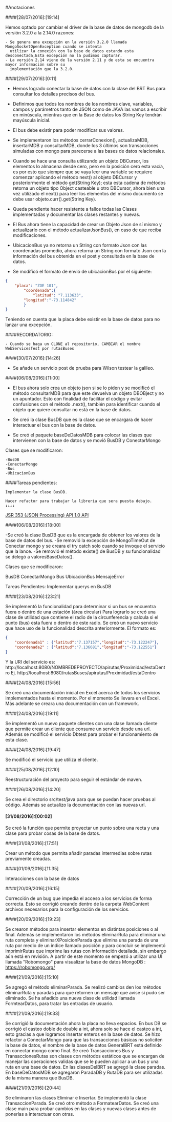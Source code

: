 #Anotaciones

####[28/07/2016]:[19:14]

Hemos optado por cambiar el driver de la base de datos de mongodb de la versión 3.2.0 a la 2.14.0 razones:

	- Se genera una excepción en la versión 3.2.0 llamada MongoSocketOpenException cuando se intenta
	  utilizar la conexión con la base de datos estando esta desconectada,Esta excepción no la pudimos capturar.
	- La versión 2.14 viene de la versión 2.11 y de esta se encuentra mayor información sobre su 
	  implementación que la 3.2.0.

####[29/07/2016]:[0:11]

* Hemos logrado conectar la base de datos con la clase del BRT Bus para consultar los detalles precisos del bus.

* Definimos que todos los nombres de los nombres clave, variables, campos y parámetros tanto de JSON como de JAVA las vamos a escribir en minúscula, mientras que en la Base de datos los String Key tendrán mayúscula inicial.

* El bus debe existir para poder modificar sus valores.

* Se implementaron los métodos cerrarConexion(), actualizaMDB, insertarMDB y consultarMDB, donde los 3 últimos son transacciones simuladas con mongo para parecerse a las bases de datos relacionales.

* Cuando se hace una consulta utilizando un objeto DBCursor, los elementos lo almacena desde cero, pero en la posición cero esta vacía, es por esto que siempre que se vaya leer una variable se requiere comenzar aplicando el método next() al objeto DBCursor y posteriormente el método get(String Key); esta esta cadena de métodos retorna un objeto tipo Object casteable u otro DBCursor, ahora bien una vez utilizado el next() para leer los elementos del mismo documento se debe usar objeto.curr().get(String Key).

* Queda pendiente hacer resistente a fallos todas las Clases implementadas y documentar las clases restantes y nuevas.

* El Bus ahora tiene la capacidad de crear un Objeto Json de sí mismo y actualizarlo con el método actualizarJsonBus(), en caso de que reciba modificaciones.

* UbicacionBus ya no retorna un String con formato Json con las coordenadas promedio, ahora retorna un String con formato Json con la información del bus obtenida en el post y consultada en la base de datos.

* Se modificó el formato de envió de ubicacionBus por el siguiente:
```json
{
  	"placa": "ZOE 101",
	 	"coordenada":{
    		"latitud": "7.113633",
		"longitud":"-73.114842"
		}
}
```
Teniendo en cuenta que la placa debe existir en la base de datos para no lanzar una excepción.

####RECORDATORIO: 

	- Cuando se haga un CLONE al repositorio, CAMBIAR el nombre WebServicesTest por rutasBuses


####[30/07/2016]:[14:26]

* Se añade un servicio post de prueba para Wilson testear la galileo.

####[06/08/2016]:[11:00]

* El bus ahora solo crea un objeto json si se lo piden y se modificó el método consultarMDB para que este devuelva un objeto DBOBject y no un apuntador. Esto con finalidad de facilitar el código y evitar confusiones con el método .next(), también para identificar cuando el objeto que quiere consultar no está en la base de datos.

* Se creó la clase BusDB que es la clase que se encargara de hacer interactuar el bus con la base de datos.

* Se creó el paquete baseDeDatosMDB para colocar las clases que intervienen con la base de datos y se movió 
BusDB y ConectarMongo

Clases que se modificaron:

	-BusDB
	-ConectarMongo
	-Bus
	-UbicacionBus

####Tareas pendientes:

	Implementar la clase BusDB.
	
	Hacer refactor para trabajar la libreria que sera puesta debajo.
	↓↓↓↓
	
[JSR 353 (JSON Processing) API 1.0 API](https://json-processing-spec.java.net/nonav/releases/1.0/fcs/javadocs/index.html "libreria")



####[06/08/2016]:[18:00]

-Se creó la clase BusDB que es la encargada de obtener los valores de la base de datos del bus.
-Se removió la excepción de MongoTimeOut de Conectar mongo y se creara el try catch solo cuando se invoque el servicio que la lance.
-Se removió el método existe() de BusDB y su funcionalidad se delegó a valoresBaseDatos().

Clases que se modificaron:

BusDB
ConectarMongo
Bus
UbicacionBus
MensajeError

Tareas Pendientes:
Implementar querys en BusDB

####[23/08/2016]:[23:21]

Se implementó la funcionalidad para determinar si un bus se encuentra fuera o dentro de una estación (área circular)
Para lograrlo se creó una clase de utilidad que contiene el radio de la circunferencia y calcula si el punto (bus) esta fuera o dentro de este radio.
Se creó un nuevo servicio que hace uso de la funcionalidad descrita anteriormente. El formato es:

```json
{
    "coordenada1" : {"latitud":"7.137157","longitud":"-73.122247"},
    "coordenada2" : {"latitud":"7.136681","longitud":"-73.122551"}
}
```
Y la URI del servicio es: http://localhost:8080/NOMBREDEPROYECTO/apirutas/Proximidad/estaDentro
Ej. http://localhost:8080/rutasBuses/apirutas/Proximidad/estaDentro

####[24/08/2016]:[15:56]

Se creó una documentación inicial en Excel acerca de todos los servicios implementados hasta el momento. Por el momento
Se llevara en el Excel. Más adelante se creara una documentación con un framework.

####[24/08/2016]:[19:11]

Se implementó un nuevo paquete clientes con una clase llamada cliente que permite crear un cliente que consume un servicio desde una url. Además se modificó el servicio Dbtest para probar el funcionamiento de esta clase.

####[24/08/2016]:[19:47]

Se modificó el servicio que utiliza el cliente.

####[25/08/2016]:[12:10]

Reestructuración del proyecto para seguir el estándar de maven.

####[26/08/2016]:[14:20]

Se crea el directorio src/test/java para que se puedan hacer pruebas al código. Además se actualizo la documentación con las nuevas url.

#### [31/08/2016]:[00:02]

Se creó la función que permite proyectar un punto sobre una recta y una clase para probar cosas de la base de datos.

####[31/08/2016]:[17:51]

Crear un método que permita añadir paradas intermedias sobre rutas previamente creadas.

####[01/09/2016]:[11:35]

Interacciones con la base de datos

####[20/09/2016]:[16:15]

Corrección de un bug que impedía el acceso a los servicios de forma correcta. Esto se corrigió creando dentro de la carpeta WebContent archivos necesarios para la configuración de los servicios. 

####[20/09/2016]:[19:23]

Se crearon métodos para insertar elementos en distintas posiciones o al final. Además se implementaron los métodos eliminarRuta para eliminar una ruta completa y eliminarXPosicionParada que elimina una parada de una ruta por medio de un índice llamado posición y para concluir se implementó imprimirRutas que imprime las rutas con información detallada, sin embargo aún está en revisión.
A partir de este momento se empezó a utilizar una UI llamada "Robomongo" para visualizar la base de datos MongoDB  : https://robomongo.org/

####[21/09/2016]:[15:10] 

Se agregó el método eliminarParada.
Se realizó cambios den los métodos eliminarRuta y paradas para que retornen un mensaje que avise si pudo ser eliminado.
Se ha añadido una nueva clase de utilidad llamada FormtearDatos, para tratar las entradas de usuario.

####[21/09/2016]:[19:33]

Se corrigió la documentación ahora la placa no lleva espacios.
En bus DB se corrigió el casteo doble de double a int, ahora solo se hace el casteo a int, esto gracias a que logramos insertar enteros en la base de datos.
Se hizo refactor a ConectarMongo para que las transacciones básicas no soliciten la base de datos, el nombre de la base de datos GeneralBRT está definido en conectar mongo como final.
Se creó Transacciones Bus y TransaccionesRutas son clases con métodos estáticos que se encargan de manejar las operaciones validas que se le pueden aplicar a un bus y una ruta en una base de datos.
En las clasesDelBRT se agregó la clase paradas.
En baseDeDatosMDB se agregaron ParadaDB y RutaDB para ser utilizadas de la misma manera que BusDB.

####[21/09/2016]:[20:44]

Se eliminaron las clases Eliminar e Insertar.
Se implementó la clase TransaccionParada.
Se creó otro método a FormatearDatos.
Se creó una clase main para probar cambios en las clases y nuevas clases antes de ponerlas a interactuar con otras.




